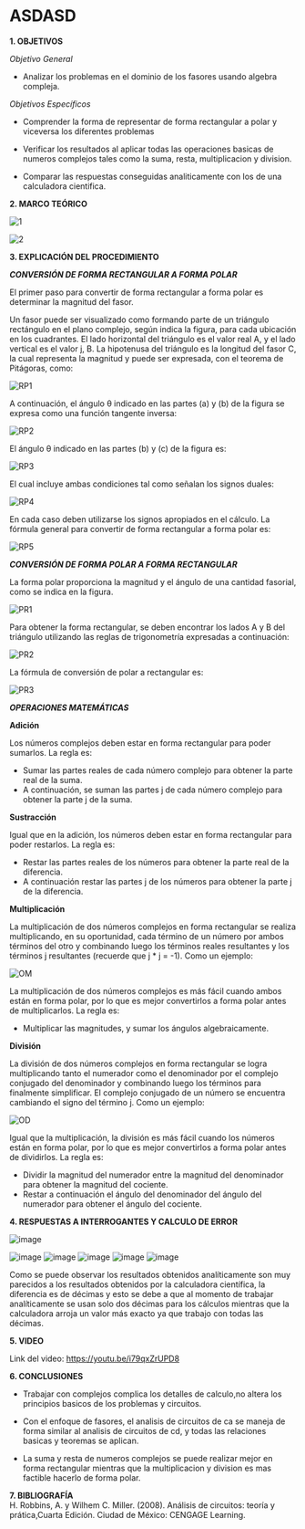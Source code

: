 # ASDASD

**1. OBJETIVOS**

_Objetivo General_

- Analizar los problemas en el dominio de los fasores usando algebra compleja.

_Objetivos Específicos_

- Comprender la forma de representar de forma rectangular a polar y viceversa los diferentes problemas

- Verificar los resultados al aplicar todas las operaciones basicas de numeros complejos tales como la suma, resta, multiplicacion y division.

- Comparar las respuestas conseguidas analiticamente con los de una calculadora cientifica.

**2. MARCO TEÓRICO**

![1](https://github.com/AlexMP98/Laboratorio-N9/blob/main/Imagenes/1.PNG) 

![2](https://github.com/AlexMP98/Laboratorio-N9/blob/main/Imagenes/2.PNG) 

**3. EXPLICACIÓN DEL PROCEDIMIENTO**

_**CONVERSIÓN DE FORMA RECTANGULAR A FORMA POLAR**_

El primer paso para convertir de forma rectangular a forma polar es determinar la magnitud del fasor.

Un fasor puede ser visualizado como formando parte de un triángulo rectángulo en el plano complejo, según indica la figura, para cada ubicación en los cuadrantes. El lado horizontal del triángulo es el valor real A, y el lado vertical es el valor j, B. La hipotenusa del triángulo es la longitud del fasor C, la cual representa la magnitud y puede ser expresada, con el teorema de Pitágoras, como:

![RP1](https://github.com/AlexMP98/Laboratorio-N9/blob/main/Imagenes/RP1.png)

A continuación, el ángulo θ indicado en las partes (a) y (b) de la figura se expresa como una función tangente inversa:

![RP2](https://github.com/AlexMP98/Laboratorio-N9/blob/main/Imagenes/RP2.png)

El ángulo θ indicado en las partes (b) y (c) de la figura es:

![RP3](https://github.com/AlexMP98/Laboratorio-N9/blob/main/Imagenes/RP3.png)

El cual incluye ambas condiciones tal como señalan los signos duales:

![RP4](https://github.com/AlexMP98/Laboratorio-N9/blob/main/Imagenes/RP4.png)

En cada caso deben utilizarse los signos apropiados en el cálculo. La fórmula general para convertir de forma rectangular a forma polar es:

![RP5](https://github.com/AlexMP98/Laboratorio-N9/blob/main/Imagenes/RP5.png)


_**CONVERSIÓN DE FORMA POLAR A FORMA RECTANGULAR**_

La forma polar proporciona la magnitud y el ángulo de una cantidad fasorial, como se indica en la figura.

![PR1](https://github.com/AlexMP98/Laboratorio-N9/blob/main/Imagenes/PR1.png)

Para obtener la forma rectangular, se deben encontrar los lados A y B del triángulo utilizando las reglas de trigonometría expresadas a continuación:

![PR2](https://github.com/AlexMP98/Laboratorio-N9/blob/main/Imagenes/PR2.png)

La fórmula de conversión de polar a rectangular es:

![PR3](https://github.com/AlexMP98/Laboratorio-N9/blob/main/Imagenes/PR3.png)


_**OPERACIONES MATEMÁTICAS**_

**Adición**

Los números complejos deben estar en forma rectangular para poder sumarlos. La regla es:
-	Sumar las partes reales de cada número complejo para obtener la parte real de la suma.
-	 A continuación, se suman las partes j de cada número complejo para obtener la parte j de la suma.

**Sustracción**

Igual que en la adición, los números deben estar en forma rectangular para poder restarlos. La regla es:
-	Restar las partes reales de los números para obtener la parte real de la diferencia.
-	A continuación restar las partes j de los números para obtener la parte j de la diferencia.

**Multiplicación**

La multiplicación de dos números complejos en forma rectangular se realiza multiplicando, en su oportunidad, cada término de un número por ambos términos del otro y combinando luego los términos reales resultantes y los términos j resultantes (recuerde que j * j = -1). Como un ejemplo:

![OM](https://github.com/AlexMP98/Laboratorio-N9/blob/main/Imagenes/OM.png)

La multiplicación de dos números complejos es más fácil cuando ambos están en forma polar, por lo que es mejor convertirlos a forma polar antes de multiplicarlos. La regla es:
-	 Multiplicar las magnitudes, y sumar los ángulos algebraicamente.

**División**

La división de dos números complejos en forma rectangular se logra multiplicando tanto el numerador como el denominador por el complejo conjugado del denominador y combinando luego los términos para finalmente simplificar. El complejo conjugado de un número se encuentra cambiando el signo del término j. Como un ejemplo:

![OD](https://github.com/AlexMP98/Laboratorio-N9/blob/main/Imagenes/OD.png)

Igual que la multiplicación, la división es más fácil cuando los números están en forma polar, por lo que es mejor convertirlos a forma polar antes de dividirlos. La regla es:
-	 Dividir la magnitud del numerador entre la magnitud del denominador para obtener la magnitud del cociente.
-	 Restar a continuación el ángulo del denominador del ángulo del numerador para obtener el ángulo del cociente.



**4. RESPUESTAS A INTERROGANTES Y CALCULO DE ERROR**     

![image](https://user-images.githubusercontent.com/117045943/222785553-d9e84957-cdaa-4b98-8ecb-bbfa16acdce2.png)

![image](https://user-images.githubusercontent.com/117045943/222785617-e501d124-69a3-4241-bafb-cd4d39c96223.png)
![image](https://user-images.githubusercontent.com/117045943/222785642-9fcf5f7d-91ef-4c6d-9015-1e2639d0e702.png)
![image](https://user-images.githubusercontent.com/117045943/222785673-cf0b93a9-9614-4fc1-8242-3e96cfd6909e.png)
![image](https://user-images.githubusercontent.com/117045943/222785688-bdddd1f6-52d1-4667-9e5d-4e3e043add19.png)
![image](https://user-images.githubusercontent.com/117045943/222785694-4bb17f47-a1a4-4329-a336-5533ea13788f.png)

Como se puede observar los resultados obtenidos analíticamente son muy parecidos a los resultados obtenidos por la calculadora científica, la diferencia es de décimas y esto se debe a que al momento de trabajar analíticamente se usan solo dos décimas para los cálculos mientras que la calculadora arroja un valor más exacto ya que trabajo con todas las décimas.

**5. VIDEO**          

Link del video: https://youtu.be/i79qxZrUPD8


**6. CONCLUSIONES**

- Trabajar con complejos complica los detalles de calculo,no altera los principios basicos de los problemas y circuitos.

- Con el enfoque de fasores, el analisis de circuitos de ca se maneja de forma similar al analisis de circuitos de cd, y todas las relaciones basicas y teoremas se aplican.

- La suma y resta de numeros complejos se puede realizar mejor en forma rectangular mientras que la multiplicacion y division es mas factible hacerlo de forma polar. 

**7. BIBLIOGRAFÍA**     
H. Robbins, A. y Wilhem C. Miller. (2008). Análisis de circuitos: teoría y prática,Cuarta Edición. Ciudad de México: CENGAGE Learning.
